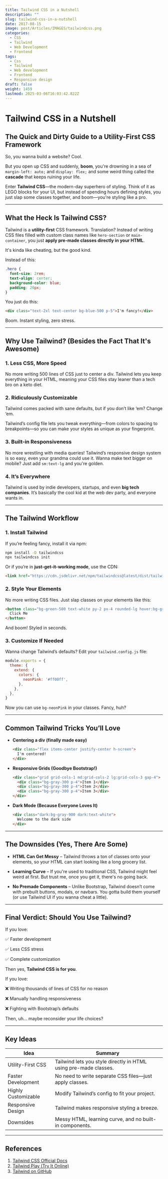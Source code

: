 ```yaml
---
title: Tailwind CSS in a Nutshell
description: ""
slug: tailwind-css-in-a-nutshell
date: 2017-08-15
image: post/Articles/IMAGES/tailwindcss.png
categories:
  - CSS
  - Tailwind
  - Web Development
  - Frontend
tags:
  - Css
  - Tailwind
  - Web development
  - Frontend
  - Responsive design
draft: false
weight: 1459
lastmod: 2025-03-06T16:03:42.822Z
---
```

# Tailwind CSS in a Nutshell

## The Quick and Dirty Guide to a Utility-First CSS Framework

So, you wanna build a website? Cool.

But you open up CSS and suddenly, **boom**, you're drowning in a sea of `margin-left: auto;` and `display: flex;` and some weird thing called the **cascade** that keeps ruining your life.

Enter **Tailwind CSS**—the modern-day superhero of styling. Think of it as LEGO blocks for your UI, but instead of spending hours defining styles, you just slap some classes together, and boom—you're styling like a pro.

***

## What the Heck Is Tailwind CSS?

Tailwind is a **utility-first** CSS framework. Translation? Instead of writing CSS files filled with custom class names like `hero-section` or `main-container`, you just **apply pre-made classes directly in your HTML**.

It's kinda like cheating, but the good kind.

Instead of this:

```css
.hero {
  font-size: 2rem;
  text-align: center;
  background-color: blue;
  padding: 20px;
}
```

You just do this:

```html
<div class="text-2xl text-center bg-blue-500 p-5">I'm fancy!</div>
```

Boom. Instant styling, zero stress.

***

## Why Use Tailwind? (Besides the Fact That It's Awesome)

### 1. **Less CSS, More Speed**

No more writing 500 lines of CSS just to center a div. Tailwind lets you keep everything in your HTML, meaning your CSS files stay leaner than a tech bro on a keto diet.

### 2. **Ridiculously Customizable**

Tailwind comes packed with sane defaults, but if you don’t like ‘em? Change ‘em.

Tailwind’s config file lets you tweak everything—from colors to spacing to breakpoints—so you can make your styles as unique as your fingerprint.

### 3. **Built-in Responsiveness**

No more wrestling with media queries! Tailwind’s responsive design system is so easy, even your grandma could use it. Wanna make text bigger on mobile? Just add `sm:text-lg` and you're golden.

### 4. **It’s Everywhere**

Tailwind is used by indie developers, startups, and even **big tech companies**. It’s basically the cool kid at the web dev party, and everyone wants in.

***

## The Tailwind Workflow

### 1. **Install Tailwind**

If you’re feeling fancy, install it via npm:

```sh
npm install -D tailwindcss
npx tailwindcss init
```

Or if you’re in **just-get-it-working mode**, use the CDN:

```html
<link href="https://cdn.jsdelivr.net/npm/tailwindcss@latest/dist/tailwind.min.css" rel="stylesheet">
```

### 2. **Style Your Elements**

No more writing CSS files. Just slap classes on your elements like this:

```html
<button class="bg-green-500 text-white py-2 px-4 rounded-lg hover:bg-green-600">
  Click Me
</button>
```

And boom! Styled in seconds.

### 3. **Customize If Needed**

Wanna change Tailwind’s defaults? Edit your `tailwind.config.js` file:

```js
module.exports = {
  theme: {
    extend: {
      colors: {
        neonPink: '#ff00ff',
      },
    },
  },
}
```

Now you can use `bg-neonPink` in your classes. Fancy, huh?

***

## Common Tailwind Tricks You’ll Love

* **Centering a div (finally made easy)**

  ```html
  <div class="flex items-center justify-center h-screen">
    I'm centered!
  </div>
  ```

* **Responsive Grids (Goodbye Bootstrap!)**

  ```html
  <div class="grid grid-cols-1 md:grid-cols-2 lg:grid-cols-3 gap-4">
    <div class="bg-gray-300 p-4">Item 1</div>
    <div class="bg-gray-300 p-4">Item 2</div>
    <div class="bg-gray-300 p-4">Item 3</div>
  </div>
  ```

* **Dark Mode (Because Everyone Loves It)**

  ```html
  <div class="dark:bg-gray-900 dark:text-white">
    Welcome to the dark side
  </div>
  ```

***

## The Downsides (Yes, There Are Some)

* **HTML Can Get Messy** – Tailwind throws a ton of classes onto your elements, so your HTML can start looking like a long grocery list.

* **Learning Curve** – If you're used to traditional CSS, Tailwind might feel weird at first. But trust me, once you get it, there's no going back.

* **No Premade Components** – Unlike Bootstrap, Tailwind doesn’t come with prebuilt buttons, modals, or navbars. You gotta build them yourself (or use Tailwind UI if you wanna cheat a little).

***

## Final Verdict: Should You Use Tailwind?

If you love:

✅ Faster development

✅ Less CSS stress

✅ Complete customization

Then yes, **Tailwind CSS is for you**.

If you love:

❌ Writing thousands of lines of CSS for no reason

❌ Manually handling responsiveness

❌ Fighting with Bootstrap’s defaults

Then, uh… maybe reconsider your life choices?

***

## Key Ideas

| Idea                | Summary                                                          |
| ------------------- | ---------------------------------------------------------------- |
| Utility-First CSS   | Tailwind lets you style directly in HTML using pre-made classes. |
| Faster Development  | No need to write separate CSS files—just apply classes.          |
| Highly Customizable | Modify Tailwind’s config to fit your project.                    |
| Responsive Design   | Tailwind makes responsive styling a breeze.                      |
| Downsides           | Messy HTML, learning curve, and no built-in components.          |

***

## References

1. [Tailwind CSS Official Docs](https://tailwindcss.com/)
2. [Tailwind Play (Try It Online)](https://play.tailwindcss.com/)
3. [Tailwind on GitHub](https://github.com/tailwindlabs/tailwindcss)
